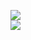 [![](https://img.shields.io/badge/Made%20With-Github%20Spray-lightgrey.svg?style=for-the-badge&logo=github)](https://github.com/Annihil/github-spray#12255)  
[![](https://i.imgur.com/2DrTn0Z.gif)](https://github.com/Annihil/github-spray)